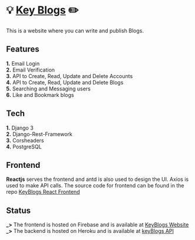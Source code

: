 # 💡 [Key Blogs](https://keyblogs.web.app) ✏️

This is a website where you can write and publish Blogs. <br />

## Features

**1.** Email Login <br />
**2.** Email Verification <br />
**3.** API to Create, Read, Update and Delete Accounts <br />
**4.** API to Create, Read, Update and Delete Blogs <br />
**5.** Searching and Messaging users <br />
**6.** Like and Bookmark blogs <br />

## Tech

**1.** Django 3 <br />
**2.** Django-Rest-Framework <br />
**3.** Corsheaders <br />
**4.** PostgreSQL <br />

## Frontend

**Reactjs** serves the frontend and antd is also used to design the UI. Axios is used to make API calls. The source code for frontend can be found in the repo [KeyBlogs React Frontend](https://github.com/nandan-unni/KeyBlogs-React-Frontend) <br />

## Status

**_>** The frontend is hosted on Firebase and is available at [KeyBlogs Website](https://keyblogs.web.app)<br />
**_>** The backend is hosted on Heroku and is available at [keyBlogs API](http://keyblogs.herokuapp.com/api/)<br />